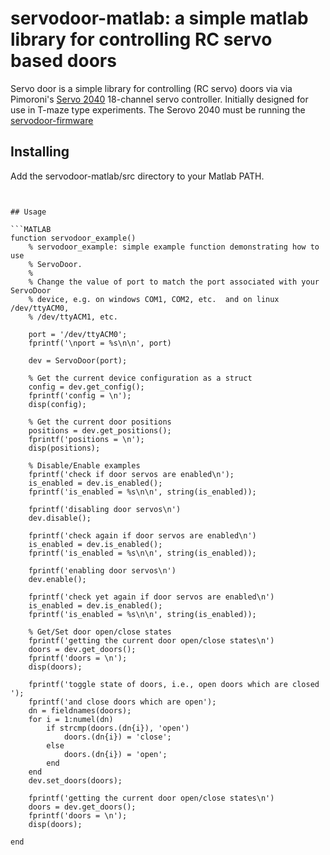 # servodoor-matlab: a simple matlab library for controlling RC servo based doors 

Servo door is a simple library for controlling (RC servo) doors  via via
Pimoroni's [Servo 2040](https://shop.pimoroni.com/products/servo-2040)
18-channel servo controller. Initially designed for use in T-maze type
experiments. The Serovo 2040 must be running the
[servodoor-firmware](https://github.com/willdickson/servodoor-firmware)

## Installing
Add the servodoor-matlab/src directory to your Matlab PATH. 
```


## Usage

```MATLAB
function servodoor_example()
    % servodoor_example: simple example function demonstrating how to use
    % ServoDoor.
    %
    % Change the value of port to match the port associated with your ServoDoor
    % device, e.g. on windows COM1, COM2, etc.  and on linux /dev/ttyACM0,
    % /dev/ttyACM1, etc.

    port = '/dev/ttyACM0';
    fprintf('\nport = %s\n\n', port)

    dev = ServoDoor(port);

    % Get the current device configuration as a struct
    config = dev.get_config();
    fprintf('config = \n');
    disp(config);

    % Get the current door positions
    positions = dev.get_positions();
    fprintf('positions = \n');
    disp(positions);

    % Disable/Enable examples
    fprintf('check if door servos are enabled\n');
    is_enabled = dev.is_enabled();
    fprintf('is_enabled = %s\n\n', string(is_enabled));

    fprintf('disabling door servos\n')
    dev.disable();

    fprintf('check again if door servos are enabled\n')
    is_enabled = dev.is_enabled();
    fprintf('is_enabled = %s\n\n', string(is_enabled));

    fprintf('enabling door servos\n')
    dev.enable();

    fprintf('check yet again if door servos are enabled\n')
    is_enabled = dev.is_enabled();
    fprintf('is_enabled = %s\n\n', string(is_enabled));

    % Get/Set door open/close states
    fprintf('getting the current door open/close states\n')
    doors = dev.get_doors();
    fprintf('doors = \n');
    disp(doors);

    fprintf('toggle state of doors, i.e., open doors which are closed ');
    fprintf('and close doors which are open');
    dn = fieldnames(doors);
    for i = 1:numel(dn)
        if strcmp(doors.(dn{i}), 'open')
            doors.(dn{i}) = 'close';
        else
            doors.(dn{i}) = 'open';
        end
    end
    dev.set_doors(doors);

    fprintf('getting the current door open/close states\n')
    doors = dev.get_doors();
    fprintf('doors = \n');
    disp(doors);

end
```


